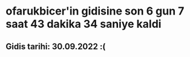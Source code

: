 # ofarukbicer'in gidisine son 6 gun 7 saat 43 dakika 34 saniye kaldi

## Gidis tarihi: 30.09.2022 :(